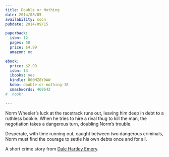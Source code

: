 ```yaml
---
title: Double or Nothing
date: 2014/08/05
availability: soon
pubdate: 2014/09/15

paperback:
  isbn: 12
  pages: 58
  price: $4.99
  amazon: no

ebook:
  price: $2.99
  isbn: 13
  ibooks: yes
  kindle: B00MZ8Y9AW
  kobo: double-or-nothing-18
  smashwords: 469642
#  nook: 

---
```


Norm Wheeler’s luck at the racetrack runs out,
leaving him deep in debt to a ruthless bookie.
When he tries to hire a rival thug to kill the man,
the negotiation takes a dangerous turn,
doubling Norm’s trouble.

Desperate,
with time running out,
caught between two dangerous criminals,
Norm must find the courage to settle his own debts once and for all.

A short crime story
from [Dale Hartley Emery](http://dalehartleyemery.com/).
